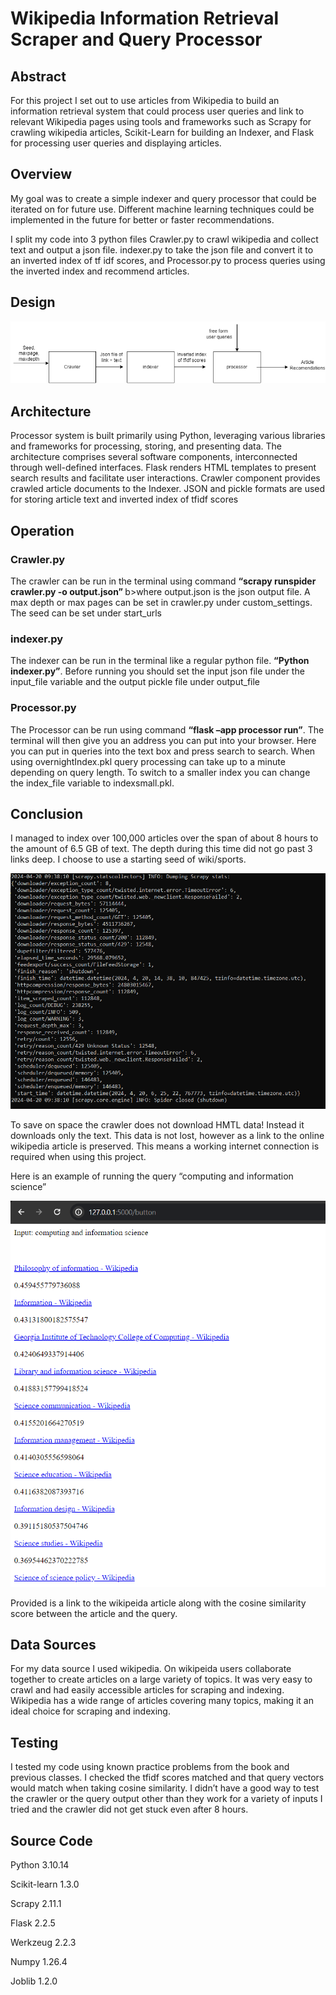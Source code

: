 <h1>Wikipedia Information Retrieval Scraper and Query Processor</h1>

<h2>Abstract</h2>  
<p>For this project I set out to use articles from Wikipedia to build an information retrieval system that could process user queries and link to relevant Wikipedia pages using tools and frameworks such as Scrapy for crawling wikipedia articles, Scikit-Learn for building an Indexer, and Flask for processing user queries and displaying articles.</p>

<h2>Overview</h2>  
<p>My goal was to create a simple indexer and query processor that could be iterated on for future use. Different machine learning techniques could be implemented in the future for better or faster recommendations. 
</p>
<p>I split my code into 3 python files Crawler.py to crawl wikipedia and collect text and output a json file. indexer.py to take the json file and convert it to an inverted index of tf idf scores, and Processor.py to process queries using the inverted index and recommend articles. </p>
<h2>Design</h2>  
<img src="design.png" title="design">

<h2>Architecture</h2>  
<p>Processor system is built primarily using Python, leveraging various libraries and frameworks for processing, storing, and presenting data. The architecture comprises several software components, interconnected through well-defined interfaces. Flask renders HTML templates to present search results and facilitate user interactions. Crawler component provides crawled article documents to the Indexer. JSON and pickle formats are used for storing article text and inverted index of tfidf scores</p>
<p></p>
<h2>Operation</h2>  
<h3>Crawler.py</h3>
<p>The crawler can be run in the terminal using command <b>“scrapy runspider crawler.py -o output.json” </b>b>where output.json is the json output file. A max depth or max pages can be set in crawler.py under custom_settings. The seed can be set under start_urls</p>

<h3>indexer.py</h3>
<p>The indexer can be run in the terminal like a regular python file. <b>“Python indexer.py”</b>. Before running you should set the input json file under the input_file variable and the output pickle file under output_file</p>

<h3>Processor.py</h3>
<p>The Processor can be run using command <b>“flask –app processor run”</b>. The terminal will then give you an address you can put into your browser. Here you can put in queries into the text box and press search to search. When using overnightIndex.pkl query processing can take up to a minute depending on query length. To switch to a smaller index you can change the index_file variable to indexsmall.pkl. 
</p>
<h2>Conclusion</h2>  
<p>I managed to index over 100,000 articles over the span of about 8 hours to the amount of 6.5 GB of text. The depth during this time did not go past 3 links deep. I choose to use a starting seed of wiki/sports. </p>

<img src="overnight.PNG" title="design">
<p>To save on space the crawler does not download HMTL data! Instead it downloads only the text. This data is not lost, however as a link to the online wikipedia article is preserved. This means a working internet connection is required when using this project.  </p>

<p>Here is an example of running the query “computing and information science”</p>
<img src="queryExample.PNG" title="example query">
<p>Provided is a link to the wikipeida article along with the cosine similarity score between the article and the query. 
</p> 
<h2>Data Sources</h2>  
<p>For my data source I used wikipedia. On wikipeida users collaborate together to create articles on a large variety of topics. It was very easy to crawl and had easily accessible articles for scraping and indexing. Wikipedia has a wide range of articles covering many topics, making it an ideal choice for scraping and indexing. </p>

<h2>Testing</h2>  
<p>I tested my code using known practice problems from the book and previous classes. I checked the tfidf scores matched and that query vectors would match when taking cosine similarity. I didn’t have a good way to test the crawler or the query output other than they work for a variety of inputs I tried and the crawler did not get stuck even after 8 hours.</p>
<h2>Source Code</h2>  
<p>Python 3.10.14</p>
<p>Scikit-learn 1.3.0</p>
<p>Scrapy 2.11.1</p>
<p>Flask 2.2.5</p>
<p>Werkzeug 2.2.3</p>
<p>Numpy 1.26.4</p>
<p>Joblib 1.2.0</p>

